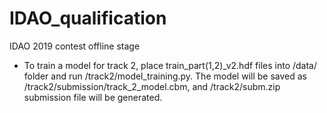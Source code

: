 # IDAO_qualification
IDAO 2019 contest offline stage

* To train a model for track 2, place train_part(1,2)_v2.hdf files into /data/ folder and run /track2/model_training.py. The model will be saved as /track2/submission/track_2_model.cbm, and /track2/subm.zip submission file will be generated.
